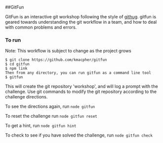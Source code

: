 ##GitFun

GitFun is an interactive git workshop following the style of [githug](). gitfun is geared towards understanding the git workflow in a team, and how to deal with common problems and errors.

### To run

Note: This workflow is subject to change as the project grows

```
$ git clone https://github.com/kmacpher/gitfun
$ cd gitfun
$ npm link
Then from any directory, you can run gitfun as a command line tool
$ gitfun
```


This will create the git repository 'workshop', and will log a prompt with the challenge. Use git commands to modify the git repository according to the challenge directions.

To see the directions again, run `node gitfun`

To reset the challenge run `node gitfun reset`

To get a hint, run `node gitfun hint`

To check to see if you have solved the challenge, run `node gitfun check`
